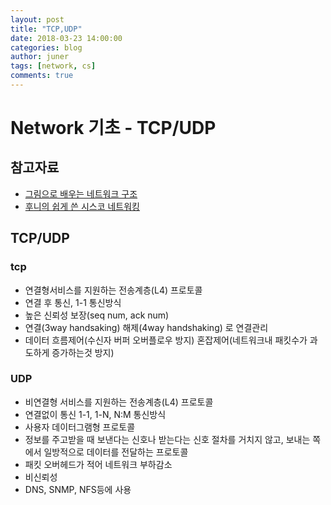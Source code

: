 ```yaml
---
layout: post
title: "TCP,UDP"
date: 2018-03-23 14:00:00
categories: blog
author: juner
tags: [network, cs]
comments: true
---
```


# Network 기초 - TCP/UDP
## 참고자료
- [그림으로 배우는 네트워크 구조](http://www.yes24.com/24/Goods/36552194?Acode=101)
- [후니의 쉽게 쓴 시스코 네트워킹](http://www.yes24.com/24/Goods/4747319?Acode=101)

## TCP/UDP
### tcp

 - 연결형서비스를 지원하는 전송계층(L4) 프로토콜
 - 연결 후 통신, 1-1 통신방식
 - 높은 신뢰성 보장(seq num, ack num)
 - 연결(3way handsaking) 해제(4way handshaking) 로 연결관리
 - 데이터 흐름제어(수신자 버퍼 오버플로우 방지) 혼잡제어(네트워크내 패킷수가 과도하게 증가하는것 방지)

### UDP

 - 비연결형 서비스를 지원하는 전송계층(L4) 프로토콜
 - 연결없이 통신 1-1, 1-N, N:M 통신방식
 - 사용자 데이터그램형 프로토콜
 - 정보를 주고받을 때 보낸다는 신호나 받는다는 신호 절차를 거치지 않고, 보내는 쪽에서 일방적으로 데이터를 전달하는 프로토콜
 - 패킷 오버헤드가 적어 네트워크 부하감소
 - 비신뢰성
 - DNS, SNMP, NFS등에 사용

